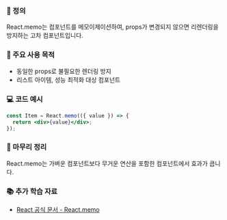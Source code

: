 ### 📘 정의

React.memo는 컴포넌트를 메모이제이션하여, props가 변경되지 않으면 리렌더링을 방지하는 고차 컴포넌트입니다.

### 🎯 주요 사용 목적

- 동일한 props로 불필요한 렌더링 방지
- 리스트 아이템, 성능 최적화 대상 컴포넌트

### 💻 코드 예시

```jsx
const Item = React.memo(({ value }) => {
  return <div>{value}</div>;
});
```

### 🧩 마무리 정리

React.memo는 가벼운 컴포넌트보다 무거운 연산을 포함한 컴포넌트에서 효과가 큽니다.

### 📚 추가 학습 자료

- [React 공식 문서 - React.memo](https://reactjs.org/docs/react-api.html#reactmemo)
